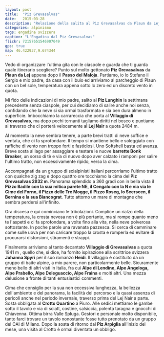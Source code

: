 ```yaml
---
layout: post
title:  "Piz Grevasalvas"
date:   2015-03-28
description: "Relazione della salita al Piz Grevasalvas da Plaun da Lej con traccia gps"
categories: alpinismo
tags: engadina svizzera
caption: "L'Engadina dal Piz Grevasalvas"
flickr: 72157651546907049
gps: true
map: 46.422937,9.674344
---
```


Vedo di organizzare l'ultima gita con le ciaspole e guarda che ti guarda quale itinerario scegliere? Punto sul molto gettonato **Piz Grevasalvas** da **Plaun da Lej** appena dopo il **Passo del Maloja**.
Partiamo, io lo Stefano il Sergio e mio padre, da casa con il buio ed arriviamo al parcheggio di Plaun con un bel sole, temperatura appena sotto lo zero ed un discreto vento in quota. 

Mi fido delle indicazioni di mio padre, salito al **Piz Lunghin** la settimana precedente senza ciaspole, per cui decidiamo di salire anche noi senza, confidando che la neve si sia ormai trasformata e sia ben dura almeno in superficie. Imbocchiamo la carrareccia che porta al **Villaggio di Grevasalvas**, ma dopo pochi tornanti tagliamo diritti nel bosco e puntiamo al traverso che ci porterà velocemente al **Lej Nair** a quota 2484 m. 

Al momento la neve sembra tenere, a parte brevi tratti di neve soffice e ventata, che ci fa sprofondare.
Il tempo si mantiene bello e soleggiato con raffiche di vento non troppo forti e fastidiosi. Uno Softshell basta ed avanza. Breve sosta al lago per assaggiare e testare le nuove **barrette Bonk Breaker**, un sorso di tè e via di nuovo dopo aver calzato i ramponi per salire l'ultimo tratto, non eccessivamente ripido, verso la cima.

Accompagnati da un gruppo di scialpinisti italiani percorriamo l'ultimo tratto con qualche zig zag e dopo quattro ore tocchiamo la cima del **Piz Grevasalvas 2932 m**. Panorama splendido a 360 gradi con in bella vista il **Pizzo Badile con la sua mitica parete NE, il Cengalo con la N e via via le Cime del Forno, il Pizzo delle Tre Mogge, il Pizzo Roseg, lo Scerscen, il Bernina e la sua Biancograt**. Tutto attorno un mare di montagne che sembra perdersi all'infinito.

Ora discesa e qui cominciano le tribolazioni. Complice un rialzo della temperatura, la crosta nevosa non è più portante, ma si rompe quanto meno te l'aspetti e ci fa sprofondare, a volte fino alla vita, nella neve polverosa sottostante. In poche parole una ravanata pazzesca. Si cerca di camminare come sulle uova per non caricare troppo la crosta e romperla ed evitare di procurarsi distorsioni, stiramenti e strappi.

Finalmente arriviamo al tanto decantato **Villaggio di Grevasalvas** a quota 1941 m , quello che, si dice,  ha fornito ispirazione alla scrittrice svizzera **Johanna Spyri** per il suo romanzo **Heidi**. Il villaggio è costituito da un gruppo di baite alpine, a mio parere, non particolarmente belle. Sicuramente meno bello di altri visti in Italia, fra cui **Alpe di Lendine, Alpe Angeloga, Alpe Prabello, Alpe Deleguaccio, Alpe Fraina** e molti altri. Una mezza delusione a fronte di tanti entusiastici commenti.

Cima che consiglio per la sua non eccessiva lunghezza, la bellezza dell'ambiente e del panorama, la facilità del percorso e la quasi assenza di pericoli anche nel periodo invernale, traverso prima del Lej Nair a parte.
Sosta obbligata al **Crotto Quartino** a Piuro. Alle sedici mettiamo le gambe sotto il tavolo e via di sciatt, costine, salsiccia, polenta taragna e gnocchi di Chiavenna. Ottima birra Valle Spluga. Gestori e personale molto disponibile, tanto farci trovare un tavolo nonostante fosse tutto prenotato da un gruppo del CAI di MIlano. Dopo la sosta di ritorno dal **Piz Arpiglia** all'inizio del mese, una visita al Crotto è ormai diventata un obbligo.
